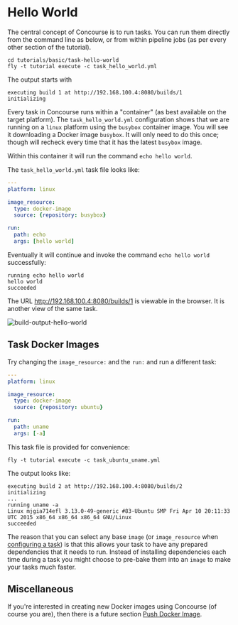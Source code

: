 # Hello World

The central concept of Concourse is to run tasks. You can run them directly from the command line as below, or from within pipeline jobs (as per every other section of the tutorial).

```
cd tutorials/basic/task-hello-world
fly -t tutorial execute -c task_hello_world.yml
```

The output starts with

```
executing build 1 at http://192.168.100.4:8080/builds/1
initializing
```

Every task in Concourse runs within a "container" (as best available on the target platform). The `task_hello_world.yml` configuration shows that we are running on a `linux` platform using the `busybox` container image.  You will see it downloading a Docker image `busybox`. It will only need to do this once; though will recheck every time that it has the latest `busybox` image.

Within this container it will run the command `echo hello world`.

The `task_hello_world.yml` task file looks like:

```yaml
---
platform: linux

image_resource:
  type: docker-image
  source: {repository: busybox}

run:
  path: echo
  args: [hello world]
```


Eventually it will continue and invoke the command `echo hello world` successfully:

```
running echo hello world
hello world
succeeded
```

The URL http://192.168.100.4:8080/builds/1 is viewable in the browser. It is another view of the same task.

![build-output-hello-world](/images/build-output-hello-world.png)

## Task Docker Images

Try changing the `image_resource:` and the `run:` and run a different task:

```yaml
---
platform: linux

image_resource:
  type: docker-image
  source: {repository: ubuntu}

run:
  path: uname
  args: [-a]
```

This task file is provided for convenience:

```
fly -t tutorial execute -c task_ubuntu_uname.yml
```

The output looks like:

```
executing build 2 at http://192.168.100.4:8080/builds/2
initializing
...
running uname -a
Linux mjgia714efl 3.13.0-49-generic #83-Ubuntu SMP Fri Apr 10 20:11:33 UTC 2015 x86_64 x86_64 x86_64 GNU/Linux
succeeded
```

The reason that you can select any base `image` (or `image_resource` when [configuring a task](http://concourse.ci/running-tasks.html)) is that this allows your task to have any prepared dependencies that it needs to run. Instead of installing dependencies each time during a task you might choose to pre-bake them into an `image` to make your tasks much faster.

## Miscellaneous

If you're interested in creating new Docker images using Concourse (of course you are), then there is a future section [Push Docker Image](/miscellaneous/push-docker-image).